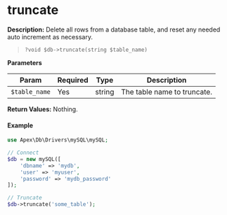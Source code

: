 
# truncate

**Description:** Delete all rows from a database table, and reset any needed auto increment as necessary.

> `?void $db->truncate(string $table_name)`


**Parameters**

Param | Required | Type | Description
------------- |------------- |------------- |------------- 
`$table_name` | Yes | string | The table name to truncate.


**Return Values:** Nothing.


#### Example

~~~php
use Apex\Db\Drivers\mySQL\mySQL;

// Connect
$db = new mySQL([
    'dbname' => 'mydb', 
    'user' => 'myuser', 
    'password' => 'mydb_password'
]);

// Truncate
$db->truncate('some_table');
~~~

